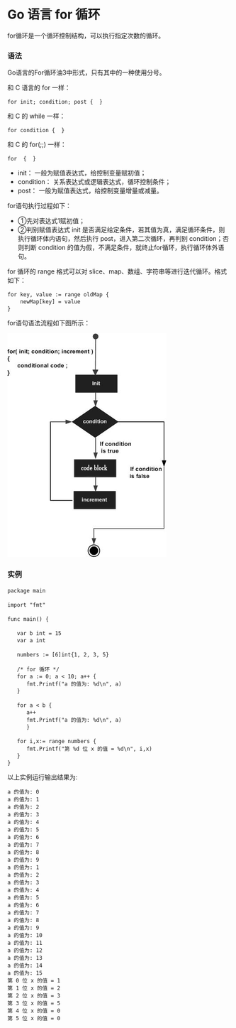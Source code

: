 # Go 语言 for 循环



for循环是一个循环控制结构，可以执行指定次数的循环。

### 语法

Go语言的For循环油3中形式，只有其中的一种使用分号。

和 C 语言的 for 一样：

```
for init; condition; post {  }
```

和 C 的 while 一样：

```
for condition {  }
```

和 C 的 for(;;) 一样：

```
for  {  }
```

*   init： 一般为赋值表达式，给控制变量赋初值；
*   condition： 关系表达式或逻辑表达式，循环控制条件；
*   post： 一般为赋值表达式，给控制变量增量或减量。

for语句执行过程如下：

*   ①先对表达式1赋初值；
*   ②判别赋值表达式 init 是否满足给定条件，若其值为真，满足循环条件，则执行循环体内语句，然后执行 post，进入第二次循环，再判别 condition；否则判断 condition 的值为假，不满足条件，就终止for循环，执行循环体外语句。

for 循环的 range 格式可以对 slice、map、数组、字符串等进行迭代循环。格式如下：

```
for key, value := range oldMap {
    newMap[key] = value
}
```

for语句语法流程如下图所示：

![](../img/go_for_loop.jpg)

### 实例

```
package main

import "fmt"

func main() {

   var b int = 15
   var a int

   numbers := [6]int{1, 2, 3, 5} 

   /* for 循环 */
   for a := 0; a < 10; a++ {
      fmt.Printf("a 的值为: %d\n", a)
   }

   for a < b {
      a++
      fmt.Printf("a 的值为: %d\n", a)
      }

   for i,x:= range numbers {
      fmt.Printf("第 %d 位 x 的值 = %d\n", i,x)
   }   
}
```

以上实例运行输出结果为:

```
a 的值为: 0
a 的值为: 1
a 的值为: 2
a 的值为: 3
a 的值为: 4
a 的值为: 5
a 的值为: 6
a 的值为: 7
a 的值为: 8
a 的值为: 9
a 的值为: 1
a 的值为: 2
a 的值为: 3
a 的值为: 4
a 的值为: 5
a 的值为: 6
a 的值为: 7
a 的值为: 8
a 的值为: 9
a 的值为: 10
a 的值为: 11
a 的值为: 12
a 的值为: 13
a 的值为: 14
a 的值为: 15
第 0 位 x 的值 = 1
第 1 位 x 的值 = 2
第 2 位 x 的值 = 3
第 3 位 x 的值 = 5
第 4 位 x 的值 = 0
第 5 位 x 的值 = 0
```




